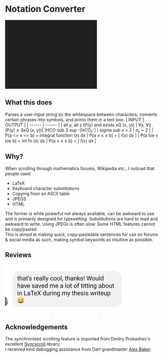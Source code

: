 # Notation Converter

<img src="https://github.com/CallumBeaney/Website/blob/master/resources/snc.gif" alt="drawing" width="300"/>

## What this does
Parses a user-input string by the whitespace between characters, converts certain phrases into symbols, and prints them in a text box:
| INPUT | OUTPUT |
| ------ | ------ |
| all y, all z (P(y) and exists xQ (x, y)) | ∀y, ∀z (P(y) ∧ ∃xQ (x, y))|
|HCO sub 3 sup -|HCO₃⁻|
| sigma sub x = 2 | σₓ = 2 |
| P(a <= x <= b) = integral function (x) dx |  P(a ≤ x ≤ b) = ∫ 𝑓(x) dx |
| P(a loe x loe b) = int fn (x) dx |  P(a ≤ x ≤ b) = ∫ 𝑓(x) dx |

## Why?
When scrolling through mathematics forums, Wikipedia etc., I noticed that people used:
 - LaTeX
 - Keyboard character substitutions
 - Copying from an ASCII table
 - JPEGS
 - HTML

The former is while powerful not always available, can be awkward to use and is primarily designed for typesetting. Substitutions are hard to read and awkward to write. Using JPEGs is often slow. Some HTML features cannot be copy/pasted.  
This is aimed at making quick, copy-pasteable sentences for use on forums & social media as such, making symbol keywords as intuitive as possible. 

## Reviews
<img src="src/review.jpg" alt="drawing2" width="400"/>

## Acknowledgements 
The synchronised scrolling feature is imported from Dmitry Prokashev's excellent [Syncscroll](https://github.com/asvd/syncscroll) library.  
I received kind debugging assistance from Dart grandmaster [Alex Baker](https://github.com/alexobviously).
